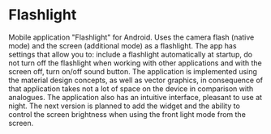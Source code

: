 # Flashlight
Mobile application "Flashlight" for Android.
Uses the camera flash (native mode) and the screen (additional mode) as a flashlight.
The app has settings that allow you to: include a flashlight automatically at startup, do not turn off the flashlight when working with other applications and with the screen off, turn on/off sound button.
The application is implemented using the material design concepts, as well as vector graphics, in consequence of that application takes not a lot of space on the device in comparison with analogues.
The application also has an intuitive interface, pleasant to use at night.
The next version is planned to add the widget and the ability to control the screen brightness when using the front light mode from the screen.

